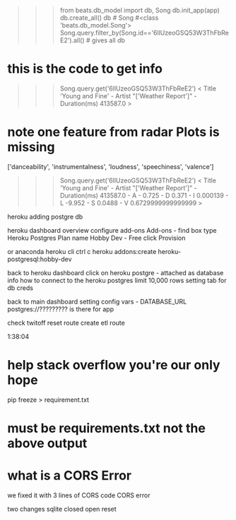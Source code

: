 >>> from beats.db_model import db, Song
>>> db.init_app(app)
>>> db.create_all()
>>> db #<SQLAlchemy engine=sqlite:///C:\Users\jeffr\mystuff\data-science\beats\song.sqlite3>
>>> Song #<class 'beats.db_model.Song'>
>>> Song.query.filter_by(Song.id=='6llUzeoGSQ53W3ThFbReE2').all() # gives all db


# this is the code to get info
>>> Song.query.get('6llUzeoGSQ53W3ThFbReE2')
< Title  'Young and Fine' - Artist  "['Weather Report']" - Duration(ms) 413587.0 >

# note one feature from radar Plots is missing
['danceability',  'instrumentalness', 'loudness', 'speechiness',  'valence'] 


>>> Song.query.get('6llUzeoGSQ53W3ThFbReE2')
< Title  'Young and Fine' - Artist  "['Weather Report']" - Duration(ms) 413587.0 - A - 0.725 - D  0.371 - I 0.000139 - L -9.952 - S 0.0488 - V 0.6729999999999999 >



heroku adding postgre db

heroku dashboard
overview
configure add-ons
Add-ons - find box type Heroku Postgres
Plan name Hobby Dev - Free
click Provision

or anaconda heroku cli
ctrl c
heroku addons:create heroku-postgresql:hobby-dev

back to heroku dashboard
click on heroku postgre - attached as database
info how to connect to the heroku postgres
limit 10,000 rows
setting tab for db creds

back to main dashboard 
setting
config vars - DATABASE_URL  postgres://????????? is there for app



check twitoff reset route
create etl route

1:38:04

# help stack overflow you're our only hope
 pip freeze > requirement.txt

# must be requirements.txt not the above output

# what is a CORS Error 
we fixed it with 3 lines of CORS code
CORS error 



two changes sqlite closed
open reset
